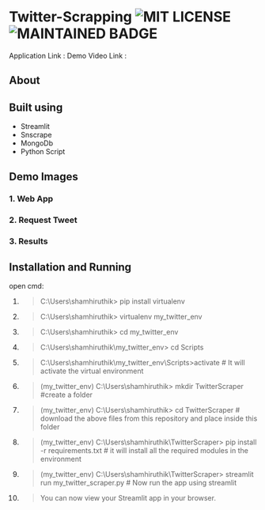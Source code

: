 # Twitter-Scrapping   ![MIT LICENSE](https://badgen.net//badge/license/MIT/green)   ![MAINTAINED BADGE](https://img.shields.io/badge/Maintained%3F-yes-green.svg)   

Application Link :
Demo Video Link  :

## About



## Built using
 * Streamlit
 * Snscrape
 * MongoDb
 * Python Script
 
 
 ## Demo Images
 
 ### 1. Web App
 
 
 ### 2. Request Tweet
 
 
 ### 3. Results
 
 
 
 ## Installation and Running
 
 open cmd:
1. > C:\Users\shamhiruthik> pip install virtualenv 
2. > C:\Users\shamhiruthik> virtualenv my_twitter_env
3. > C:\Users\shamhiruthik> cd my_twitter_env
4. > C:\Users\shamhiruthik\my_twitter_env> cd Scripts
5. > C:\Users\shamhiruthik\my_twitter_env\Scripts>activate                    # It will activate the virtual environment
6. > (my_twitter_env)  C:\Users\shamhiruthik\> mkdir TwitterScraper           #create a folder 
7. > (my_twitter_env)  C:\Users\shamhiruthik\> cd TwitterScraper              # download the above files from this repository and place inside this folder
8. > (my_twitter_env)  C:\Users\shamhiruthik\TwitterScraper> pip install -r requirements.txt       # it will install all the required modules in the environment
9. > (my_twitter_env)  C:\Users\shamhiruthik\TwitterScraper> streamlit run my_twitter_scraper.py   # Now run the app using streamlit
10. > You can now view your Streamlit app in your browser.
